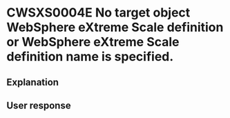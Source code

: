 # CWSXS0004E No target object WebSphere eXtreme Scale definition or WebSphere eXtreme Scale definition name is specified.

## Explanation

## User response